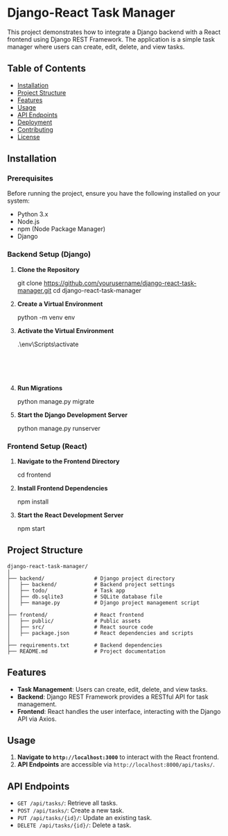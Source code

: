 

# Django-React Task Manager

This project demonstrates how to integrate a Django backend with a React frontend using Django REST Framework. The application is a simple task manager where users can create, edit, delete, and view tasks.

## Table of Contents

- [Installation](#installation)
- [Project Structure](#project-structure)
- [Features](#features)
- [Usage](#usage)
- [API Endpoints](#api-endpoints)
- [Deployment](#deployment)
- [Contributing](#contributing)
- [License](#license)

## Installation

### Prerequisites

Before running the project, ensure you have the following installed on your system:

- Python 3.x
- Node.js
- npm (Node Package Manager)
- Django

### Backend Setup (Django)

1. **Clone the Repository**

   
   git clone https://github.com/yourusername/django-react-task-manager.git
   cd django-react-task-manager
  

2. **Create a Virtual Environment**

   
   python -m venv env


3. **Activate the Virtual Environment**


     .\env\Scripts\activate
     ```
   
  
    
  

5. **Run Migrations**

   
   python manage.py migrate
  

6. **Start the Django Development Server**

   
   python manage.py runserver
   

### Frontend Setup (React)

1. **Navigate to the Frontend Directory**

   
   cd frontend
   

2. **Install Frontend Dependencies**

   
   npm install
   

3. **Start the React Development Server**

   
   npm start
   

## Project Structure

```
django-react-task-manager/
│
├── backend/                # Django project directory
│   ├── backend/            # Backend project settings
│   ├── todo/               # Task app
│   ├── db.sqlite3          # SQLite database file
│   ├── manage.py           # Django project management script
│
├── frontend/               # React frontend
│   ├── public/             # Public assets
│   ├── src/                # React source code
│   ├── package.json        # React dependencies and scripts
│
├── requirements.txt        # Backend dependencies
├── README.md               # Project documentation
```

## Features

- **Task Management**: Users can create, edit, delete, and view tasks.
- **Backend**: Django REST Framework provides a RESTful API for task management.
- **Frontend**: React handles the user interface, interacting with the Django API via Axios.

## Usage

1. **Navigate to `http://localhost:3000`** to interact with the React frontend.
2. **API Endpoints** are accessible via `http://localhost:8000/api/tasks/`.

## API Endpoints

- `GET /api/tasks/`: Retrieve all tasks.
- `POST /api/tasks/`: Create a new task.
- `PUT /api/tasks/{id}/`: Update an existing task.
- `DELETE /api/tasks/{id}/`: Delete a task.

